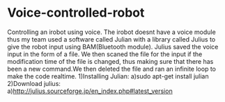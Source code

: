 # Voice-controlled-robot
Controlling an irobot using voice. The irobot doesnt have a voice module thus my team used a software called Julian with a library called Julius to give the robot input using BAM(Bluetooth module).
Julius saved the voice input in the form of a file. We then scaned the file for the input if the modification time of the file is changed, thus making sure that there has been a new command.We then deleted the file and ran an infinite loop to make the code realtime.
1)Installing Julian:
  a)sudo apt-get install julian
2)Download julius:
  a)http://julius.sourceforge.jp/en_index.php#latest_version
